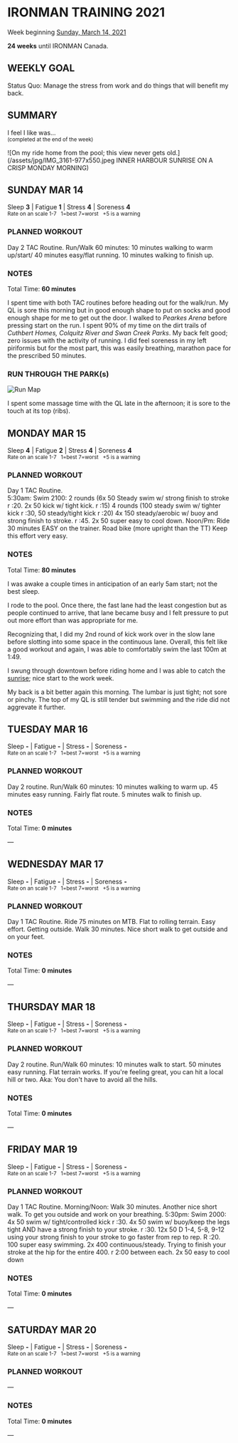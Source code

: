 # IRONMAN TRAINING 2021
Week beginning [Sunday, March 14, 2021](javascript:flick('sun');)

**24 weeks** until IRONMAN Canada.

## WEEKLY GOAL
Status Quo:  Manage the stress from work and do things that will benefit my back.

## SUMMARY
I feel I like was...  
<sup>(completed at the end of the week)</sup>
<!--OVERTRAINING|ON THE EDGE|STAYING CONSISTENT|LAGGING A BIT-->

![On my ride home from the pool; this view never gets old.](/assets/jpg/IMG_3161-977x550.jpeg INNER HARBOUR SUNRISE ON A CRISP MONDAY MORNING)

## SUNDAY MAR 14
Sleep **3** | Fatigue **1** | Stress **4** | Soreness **4**  
<sup>Rate on an scale 1-7 &nbsp; 1=best 7=worst &nbsp; +5 is a warning</sup>

### PLANNED WORKOUT
Day 2 TAC Routine.  Run/Walk 60 minutes: 10 minutes walking to warm up/start/ 40 minutes easy/flat running. 10 minutes walking to finish up.

### NOTES
Total Time: **60 minutes**

I spent time with both TAC routines before heading out for the walk/run.  My QL is sore this morning but in good enough shape to put on socks and good enough shape for me to get out the door.  I walked to _Pearkes Arena_ before pressing start on the run.  I spent 90% of my time on the dirt trails of _Cuthbert Homes, Colquitz River and Swan Creek Parks_.   My back felt good; zero issues with the activity of running.  I did feel soreness in my left piriformis but for the most part, this was easily breathing, marathon pace for the prescribed 50 minutes.
<!---->
### RUN THROUGH THE PARK(s)
![Run Map](/assets/jpg/runmap-20210314.jpeg)

I spent some massage time with the QL late in the afternoon; it is sore to the touch at its top (ribs).

<!---->
## MONDAY MAR 15
Sleep **4** | Fatigue **2** | Stress **4** | Soreness **4**  
<sup>Rate on an scale 1-7 &nbsp; 1=best 7=worst &nbsp; +5 is a warning</sup>

### PLANNED WORKOUT
Day 1 TAC Routine.  
5:30am: Swim 2100: 
2 rounds (6x 50 Steady swim w/ strong finish to stroke r :20. 2x 50 kick w/ tight kick. r :15) 
4 rounds (100 steady swim w/ tighter kick r :30, 50 steady/tight kick r :20)
4x 150 steady/aerobic w/ buoy and strong finish to stroke. r :45. 2x 50 super easy to cool down. 
Noon/Pm: Ride 30 minutes EASY on the trainer. Road bike (more upright than the TT) Keep this effort very easy. 

### NOTES
Total Time: **80 minutes**

I was awake a couple times in anticipation of an early 5am start; not the best sleep.

I rode to the pool.  Once there, the fast lane had the least congestion but as people continued to arrive, that lane became busy and I felt pressure to put out more effort than was appropriate for me.
<!---->
Recognizing that, I did my 2nd round of kick work over in the slow lane before slotting into some space in the continuous lane.  Overall, this felt like a good workout and again, I was able to comfortably swim the last 100m at 1:49.

I swung through downtown before riding home and I was able to catch the [sunrise](javascript:flkty.select(2);); nice start to the work week.

My back is a bit better again this morning.  The lumbar is just tight; not sore or pinchy.  The top of my QL is still tender but swimming and the ride did not aggrevate it further.


<!---->
## TUESDAY MAR 16
Sleep **-** | Fatigue **-** | Stress **-** | Soreness **-**  
<sup>Rate on an scale 1-7 &nbsp; 1=best 7=worst &nbsp; +5 is a warning</sup>

### PLANNED WORKOUT
Day 2 routine. 
Run/Walk 60 minutes: 10 minutes walking to warm up. 45 minutes easy running. Fairly flat route. 5 minutes walk to finish up. 

### NOTES
Total Time: **0 minutes**

&mdash; 


<!---->
## WEDNESDAY MAR 17
Sleep **-** | Fatigue **-** | Stress **-** | Soreness **-**  
<sup>Rate on an scale 1-7 &nbsp; 1=best 7=worst &nbsp; +5 is a warning</sup>

### PLANNED WORKOUT
Day 1 TAC Routine. 
Ride 75 minutes on MTB. Flat to rolling terrain. Easy effort. Getting outside. 
Walk 30 minutes. Nice short walk to get outside and on your feet.

### NOTES
Total Time: **0 minutes**

&mdash; 


<!---->
## THURSDAY MAR 18
Sleep **-** | Fatigue **-** | Stress **-** | Soreness **-**  
<sup>Rate on an scale 1-7 &nbsp; 1=best 7=worst &nbsp; +5 is a warning</sup>

### PLANNED WORKOUT
Day 2 routine. 
Run/Walk 60 minutes: 10 minutes walk to start. 50 minutes easy running. Flat terrain works. If you're feeling great, you can hit a local hill or two. Aka: You don't have to avoid all the hills.

### NOTES
Total Time: **0 minutes**

&mdash; 


<!---->
## FRIDAY MAR 19
Sleep **-** | Fatigue **-** | Stress **-** | Soreness **-**  
<sup>Rate on an scale 1-7 &nbsp; 1=best 7=worst &nbsp; +5 is a warning</sup>

### PLANNED WORKOUT
Day 1 TAC Routine. 
Morning/Noon: Walk 30 minutes. Another nice short walk. To get you outside and work on your breathing. 
5:30pm: Swim 2000: 
4x 50 swim w/ tight/controlled kick r :30. 4x 50 swim w/ buoy/keep the legs tight AND have a strong finish to your stroke. r :30. 
12x 50 D 1-4, 5-8, 9-12 using your strong finish to your stroke to go faster from rep to rep. R :20. 
100 super easy swimming. 
2x 400 continuous/steady. Trying to finish your stroke at the hip for the entire 400. r 2:00 between each. 
2x 50 easy to cool down

### NOTES
Total Time: **0 minutes**

&mdash; 


<!---->
## SATURDAY MAR 20
Sleep **-** | Fatigue **-** | Stress **-** | Soreness **-**  
<sup>Rate on an scale 1-7 &nbsp; 1=best 7=worst &nbsp; +5 is a warning</sup>

### PLANNED WORKOUT
&mdash; 

### NOTES
Total Time: **0 minutes**

&mdash; 


<!---->